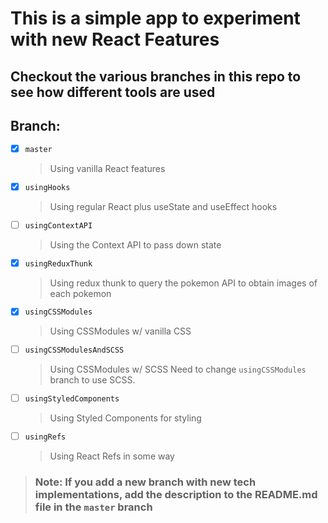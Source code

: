 # This is a simple app to experiment with new React Features
## Checkout the various branches in this repo to see how different tools are used
## Branch:
- [x] `master`
  > Using vanilla React features
- [x] `usingHooks`
  > Using regular React plus useState and useEffect hooks
- [ ] `usingContextAPI`
  >  Using the Context API to pass down state
- [x] `usingReduxThunk`
  > Using redux thunk to query the pokemon API to obtain images of each pokemon
- [x] `usingCSSModules`
  > Using CSSModules w/ vanilla CSS
- [ ] `usingCSSModulesAndSCSS`
  > Using CSSModules w/ SCSS
  > Need to change `usingCSSModules` branch to use SCSS.
- [ ] `usingStyledComponents`
  > Using Styled Components for styling
- [ ] `usingRefs`
  > Using React Refs in some way

> ### Note: If you add a new branch with new tech implementations, add the description to the README.md file in the `master` branch
